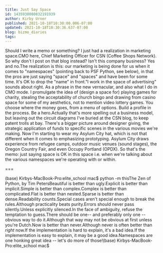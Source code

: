 ```yaml
---
title: Just Say Space
id: 1435930080832191939
author: Kirby Urner
published: 2021-10-18T10:30:00.006-07:00
updated: 2021-10-18T10:30:36.637-07:00
blog: bizmo_diaries
tags: 
---
```


Should I write a memo or something?  I just had a realization in marketing space.CMO here, Chief Marketing Officer for CSN (Coffee Shops Network). So why don't I post on that blog instead?  Isn't this company business?  Yes and no.The realization is this:  our marketing is being done for us when it comes to "namespaces" (pointing back to PSF Python, see below), in that the pros are just saying "space" and "spaces" and have been for some time.  It's OK to drop the "name" in front."I work in the space of advertising" sounds about right.  As a phrase in the new vernacular, and also what I do in CMO mode.  I promulgate the idea of (design a space for) playing games for charity, stealing the acceptability of church bingo and drawing from casino space for some of my aesthetics, not to mention video lottery games.  You choose where the money goes, from a menu of options.  Build a profile in the process.  Be a hero.Actually that's more spelling out a business model, but leaving out the circuit diagrams I've buried at the CSN blog, to keep patent trolls at bay.  There's a bigger picture around designer giving, the strategic application of funds to specific scenes in the various movies we're making.  Now I'm starting to wear my Asylum City hat, which is not that different when it comes to emphasizing prototyping.  Asylum City draws experience from refugee camps, outdoor music venues (sound stages), the Oregon Country Fair, and even Occupy Portland (OPDX). So that's the memo: just saying space is OK in this space i.e. when we're talking about the various namespaces we're operating with or within.

=== 

(base) Kirbys-MacBook-Pro:elite_school mac$ python -m thisThe Zen of Python, by Tim PetersBeautiful is better than ugly.Explicit is better than implicit.Simple is better than complex.Complex is better than complicated.Flat is better than nested.Sparse is better than dense.Readability counts.Special cases aren't special enough to break the rules.Although practicality beats purity.Errors should never pass silently.Unless explicitly silenced.In the face of ambiguity, refuse the temptation to guess.There should be one-- and preferably only one --obvious way to do it.Although that way may not be obvious at first unless you're Dutch.Now is better than never.Although never is often better than *right* now.If the implementation is hard to explain, it's a bad idea.If the implementation is easy to explain, it may be a good idea.Namespaces are one honking great idea -- let's do more of those!(base) Kirbys-MacBook-Pro:elite_school mac$